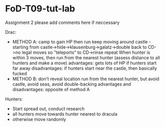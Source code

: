 # FoD-T09-tut-lab
Assignment 2
please add comments here if neccessary

Drac:
- METHOD A: camp to gain HP then run
keep moving around castle - starting from castle->hide->klausenburg->galatz->double back to CD->no legal moves so "teleports" to CD->rinse repeat
When hunter is within 3 moves, then run from the nearest hunter (assess distance to all hunters and make a move)
advantages: gets lots of HP if hunters start far away
disadvantages: if hunters start near the castle, then basically fucked
- METHOD B: don't reveal location
run from the nearest hunter, but avoid castle, avoid seas, avoid double-backing
advantages and disadvantages: opposite of method A

Hunters:
 - Start spread out, conduct research
 - all hunters move towards hunter nearest to dracula
 - otherwise move randomly

